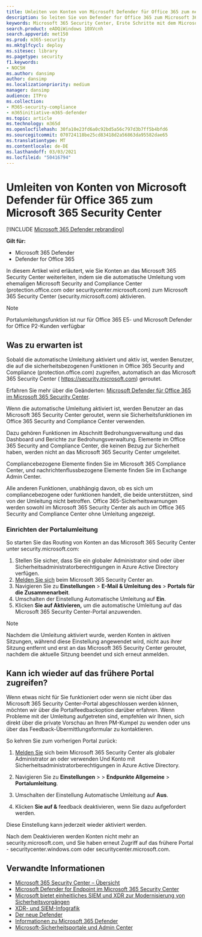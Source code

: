 ```yaml
---
title: Umleiten von Konten von Microsoft Defender für Office 365 zum neuen Microsoft 365 Security Center
description: So leiten Sie von Defender for Office 365 zum Microsoft 365 Security Center um.
keywords: Microsoft 365 Security Center, Erste Schritte mit dem Microsoft 365 Security Center, Sicherheitscenterumleitung
search.product: eADQiWindows 10XVcnh
search.appverid: met150
ms.prod: m365-security
ms.mktglfcycl: deploy
ms.sitesec: library
ms.pagetype: security
f1.keywords:
- NOCSH
ms.author: dansimp
author: dansimp
ms.localizationpriority: medium
manager: dansimp
audience: ITPro
ms.collection:
- M365-security-compliance
- m365initiative-m365-defender
ms.topic: article
ms.technology: m365d
ms.openlocfilehash: 30fa10e23fd6a0c92bd5a56c797d3b7ff5b4bfd6
ms.sourcegitcommit: 070724118be25cd83418d2a56863da95582dae65
ms.translationtype: MT
ms.contentlocale: de-DE
ms.lasthandoff: 03/03/2021
ms.locfileid: "50416794"
---
```

# <a name="redirecting-accounts-from-microsoft-defender-for-office-365-to-the-microsoft-365-security-center"></a>Umleiten von Konten von Microsoft Defender für Office 365 zum Microsoft 365 Security Center

[!INCLUDE [Microsoft 365 Defender rebranding](../includes/microsoft-defender.md)]

**Gilt für:**

- Microsoft 365 Defender
- Defender for Office 365

In diesem Artikel wird erläutert, wie Sie Konten an das Microsoft 365 Security Center weiterleiten, indem sie die automatische Umleitung vom ehemaligen Microsoft Security and Compliance Center (protection.office.com oder securitycenter.microsoft.com) zum Microsoft 365 Security Center (security.microsoft.com) aktivieren.

>[!NOTE]
> Portalumleitungsfunktion ist nur für Office 365 E5- und Microsoft Defender for Office P2-Kunden verfügbar

## <a name="what-to-expect"></a>Was zu erwarten ist
Sobald die automatische Umleitung aktiviert und aktiv ist, werden Benutzer, die auf die sicherheitsbezogenen Funktionen in Office 365 Security and Compliance (protection.office.com) zugreifen, automatisch an das Microsoft 365 Security Center ( https://security.microsoft.com) geroutet.  

Erfahren Sie mehr über die Geänderten: [Microsoft Defender für Office 365 im Microsoft 365 Security Center](microsoft-365-security-center-mdo.md).

Wenn die automatische Umleitung aktiviert ist, werden Benutzer an das Microsoft 365 Security Center geroutet, wenn sie Sicherheitsfunktionen im Office 365 Security and Compliance Center verwenden.

Dazu gehören Funktionen im Abschnitt Bedrohungsverwaltung und das Dashboard und Berichte zur Bedrohungsverwaltung. Elemente im Office 365 Security and Compliance Center, die keinen Bezug zur Sicherheit haben, werden nicht an das Microsoft 365 Security Center umgeleitet.

Compliancebezogene Elemente finden Sie im Microsoft 365 Compliance Center, und nachrichtenflussbezogene Elemente finden Sie im Exchange Admin Center.

Alle anderen Funktionen, unabhängig davon, ob es sich um compliancebezogene oder funktionen handelt, die beide unterstützen, sind von der Umleitung nicht betroffen. Office 365-Sicherheitswarnungen werden sowohl im Microsoft 365 Security Center als auch im Office 365 Security and Compliance Center ohne Umleitung angezeigt.  

### <a name="set-up-portal-redirection"></a>Einrichten der Portalumleitung
So starten Sie das Routing von Konten an das Microsoft 365 Security Center unter security.microsoft.com:

1. Stellen Sie sicher, dass Sie ein globaler Administrator sind oder über Sicherheitsadministratorberechtigungen in Azure Active Directory verfügen.
2. [Melden Sie sich](https://security.microsoft.com/) beim Microsoft 365 Security Center an.
3. Navigieren Sie zu **Einstellungen**  >  **E-Mail & Umleitung des**  >  **Portals für die Zusammenarbeit**.  
4. Umschalten der Einstellung Automatische Umleitung auf **Ein**.
5. Klicken **Sie auf Aktivieren,** um die automatische Umleitung auf das Microsoft 365 Security Center-Portal anzuwenden.

> [!NOTE]
> Nachdem die Umleitung aktiviert wurde, werden Konten in aktiven Sitzungen, während diese Einstellung angewendet wird, nicht aus ihrer Sitzung entfernt und erst an das Microsoft 365 Security Center geroutet, nachdem die aktuelle Sitzung beendet und sich erneut anmelden.

## <a name="can-i-go-back-to-using-the-former-portal"></a>Kann ich wieder auf das frühere Portal zugreifen?
Wenn etwas nicht für Sie funktioniert oder wenn sie nicht über das Microsoft 365 Security Center-Portal abgeschlossen werden können, möchten wir über die Portalfeedbackoption darüber erfahren. Wenn Probleme mit der Umleitung aufgetreten sind, empfehlen wir Ihnen, sich direkt über die private Vorschau an Ihren PM-Kumpel zu wenden oder uns über das Feedback-Übermittlungsformular zu kontaktieren.

So kehren Sie zum vorherigen Portal zurück:

1. [Melden Sie](https://security.microsoft.com/) sich beim Microsoft 365 Security Center als globaler Administrator an oder verwenden Und Konto mit Sicherheitsadministratorberechtigungen in Azure Active Directory.

2. Navigieren Sie zu **Einstellungen**  >    >  **Endpunkte Allgemeine**  >  **Portalumleitung**.  

3. Umschalten der Einstellung Automatische Umleitung auf **Aus**.

4. Klicken **Sie auf &** feedback deaktivieren, wenn Sie dazu aufgefordert werden.

Diese Einstellung kann jederzeit wieder aktiviert werden.

Nach dem Deaktivieren werden Konten nicht mehr an security.microsoft.com, und Sie haben erneut Zugriff auf das frühere Portal - securitycenter.windows.com oder securitycenter.microsoft.com.

## <a name="related-information"></a>Verwandte Informationen
- [Microsoft 365 Security Center – Übersicht](overview-security-center.md)
- [Microsoft Defender for Endpoint im Microsoft 365 Security Center](microsoft-365-security-center-mde.md)
- [Microsoft bietet einheitliches SIEM und XDR zur Modernisierung von Sicherheitsvorgängen](https://www.microsoft.com/security/blog/?p=91813) 
- [XDR- und SIEM-Infografik](https://afrait.com/blog/xdr-versus-siem/) 
- [Der neue Defender](https://afrait.com/blog/the-new-defender/) 
- [Informationen zu Microsoft 365 Defender](https://www.microsoft.com/microsoft-365/security/microsoft-365-defender) 
- [Microsoft-Sicherheitsportale und Admin Center](portals.md)